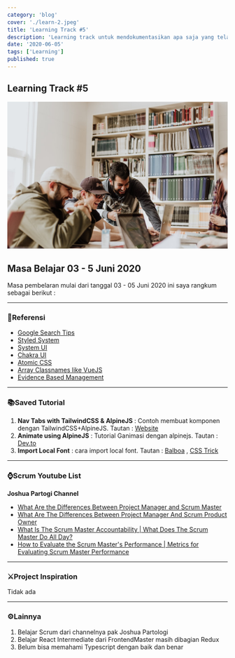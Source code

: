 ```yaml
---
category: 'blog'
cover: './learn-2.jpeg'
title: 'Learning Track #5'
description: 'Learning track untuk mendokumentasikan apa saja yang telah aku lakukan dan melakukan review. Laksanakan setiap 2 hari sekali'
date: '2020-06-05'
tags: ['Learning']
published: true
---
```




## Learning Track #5

![Learning](./learn-2.jpeg)

## Masa Belajar 03 - 5 Juni 2020
Masa pembelaran mulai dari tanggal 03 - 05 Juni 2020 ini saya rangkum sebagai berikut :


---

### 📖Referensi 
- [Google Search Tips ](https://twitter.com/frontenddude/status/1268438434823233537)
- [Styled System ](https://styled-system.com/)
- [System UI ](https://system-ui.com/theme/)
- [Chakra UI ](https://chakra-ui.com/)
- [Atomic CSS ](https://css-tricks.com/lets-define-exactly-atomic-css/)
- [Array Classnames like VueJS ](https://www.npmjs.com/package/classnames)
- [Evidence Based Management](https://www.scrum.org/resources/evidence-based-management)

---

### 📚Saved Tutorial

1. **Nav Tabs with TailwindCSS & AlpineJS** : Contoh membuat komponen dengan TailwindCSS+AlpineJS. Tautan : [Website](https://davidgrzyb.com/nav-tabs-with-tailwind-and-alpinejs-tutorial)
2. **Animate using AlpineJS** : Tutorial Ganimasi dengan alpinejs. Tautan : [Dev.to](https://dev.to/benbao/animate-with-alpine-js-gbi)
3. **Import Local Font** : cara import local font. Tautan : [Balboa](https://www.balbooa.com/knowledgebase/32-documentation-faq-joomla/176-how-to-add-custom-font-to-website-through-fontface) , [CSS Trick ](https://css-tricks.com/snippets/css/using-font-face/)

---
### ⌚️Scrum Youtube List 
**Joshua Partogi Channel**
- [What Are the Differences Between Project Manager and Scrum Master](https://www.youtube.com/watch?v=7TyOlxmoOYo&t=194s)
- [What Are The Differences Between Project Manager And Scrum Product Owner](https://www.youtube.com/watch?v=bEyz2jE43kY)
- [What Is The Scrum Master Accountability | What Does The Scrum Master Do All Day?](https://www.youtube.com/watch?v=wFfrEp5JqAs)
- [How to Evaluate the Scrum Master's Performance | Metrics for Evaluating Scrum Master Performance](https://www.youtube.com/watch?v=uK2Yu7vwcCA)

---

### ⚔️Project Inspiration
 Tidak ada



---

### ⚙️Lainnya
1. Belajar Scrum dari channelnya pak Joshua Partologi
2. Belajar React Intermediate dari FrontendMaster masih dibagian Redux
3. Belum bisa memahami Typescript dengan baik dan benar


